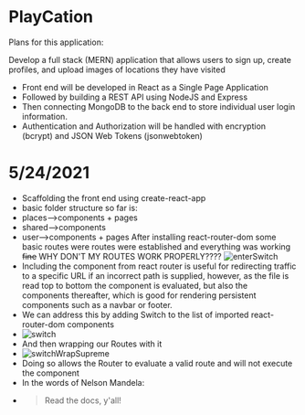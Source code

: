 # PlayCation

Plans for this application:

Develop a full stack (MERN) application that allows users to sign up, create profiles, and upload images of locations they have visited
- Front end will be developed in React as a Single Page Application
- Followed by building a REST API using NodeJS and Express
- Then connecting MongoDB to the back end to store individual user login information.
- Authentication and Authorization will be handled with encryption (bcrypt) and JSON Web Tokens (jsonwebtoken)

# 5/24/2021
- Scaffolding the front end using create-react-app 
- basic folder structure so far is: 
- places-->components + pages
- shared-->components
- user-->components + pages
After installing react-router-dom some basic routes were routes were established and everything was working ~~fine~~ WHY DON'T MY ROUTES WORK PROPERLY????
![enterSwitch](https://user-images.githubusercontent.com/32680255/119415321-5e315980-bcbf-11eb-8da6-2c00f34bfa9b.png)
- Including the <Redirect> component from react router is useful for redirecting traffic to a specific URL if an incorrect path is supplied, however, as the file is read top to bottom the <NewPlace> component is evaluated, but also the components thereafter, which is good for rendering persistent components such as a navbar or footer.
- We can address this by adding Switch to the list of imported react-router-dom components
-  ![switch](https://user-images.githubusercontent.com/32680255/119416288-4a86f280-bcc1-11eb-85f4-575c2df53351.png)
- And then wrapping our Routes with it
- ![switchWrapSupreme](https://user-images.githubusercontent.com/32680255/119416393-802bdb80-bcc1-11eb-9dde-79fbeec0480e.png)
- Doing so allows the Router to evaluate a valid route and will not execute the <Redirect> component
-  In the words of Nelson Mandela:
-    > Read the docs, y'all!
